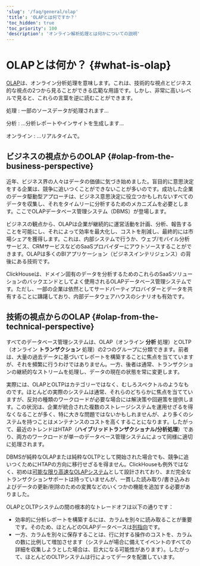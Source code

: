 ```yaml
---
'slug': '/faq/general/olap'
'title': 'OLAPとは何ですか？'
'toc_hidden': true
'toc_priority': 100
'description': 'オンライン解析処理とは何かについての説明'
---
```





# OLAPとは何か？ {#what-is-olap}

[OLAP](https://en.wikipedia.org/wiki/Online_analytical_processing)は、オンライン分析処理を意味します。これは、技術的な視点とビジネス的な視点の2つから見ることができる広範な用語です。しかし、非常に高いレベルで見ると、これらの言葉を逆に読むことができます。

処理
:   一部のソースデータが処理されます...

分析
:   ...分析レポートやインサイトを生成します...

オンライン
:   ...リアルタイムで。

## ビジネスの視点からのOLAP {#olap-from-the-business-perspective}

近年、ビジネス界の人々はデータの価値に気づき始めました。盲目的に意思決定をする企業は、競争に追いつくことができないことが多いのです。成功した企業のデータ駆動型アプローチは、ビジネス意思決定に役立つかもしれないすべてのデータを収集し、それをタイムリーに分析するためのメカニズムを必要とします。ここでOLAPデータベース管理システム（DBMS）が登場します。

ビジネスの観点から、OLAPは企業が継続的に運営活動を計画、分析、報告することを可能にし、それによって効率を最大化し、コストを削減し、最終的には市場シェアを獲得します。これは、内部システムで行うか、ウェブ/モバイル分析サービス、CRMサービスなどのSaaSプロバイダーにアウトソースすることができます。OLAPは多くのBIアプリケーション（ビジネスインテリジェンス）の背後にある技術です。

ClickHouseは、ドメイン固有のデータを分析するためのこれらのSaaSソリューションのバックエンドとしてよく使用されるOLAPデータベース管理システムです。ただし、一部の企業は依然としてサードパーティプロバイダーとデータを共有することに躊躇しており、内部データウェアハウスのシナリオも有効です。

## 技術の視点からのOLAP {#olap-from-the-technical-perspective}

すべてのデータベース管理システムは、OLAP（オンライン **分析** 処理）とOLTP（オンライン **トランザクション** 処理）の2つのグループに分類できます。前者は、大量の過去データに基づいてレポートを構築することに焦点を当てていますが、それを頻繁に行うわけではありません。一方、後者は通常、トランザクションの継続的なストリームを処理し、データの現在の状態を常に変更します。

実際には、OLAPとOLTPはカテゴリーではなく、むしろスペクトルのようなものです。ほとんどの実際のシステムは通常、それらのどちらかに焦点を当てていますが、反対の種類のワークロードが必要な場合には解決策や回避策を提供します。この状況は、企業が統合された複数のストレージシステムを運用せざるを得なくなることが多く、特に大きな問題ではないかもしれませんが、より多くのシステムを持つことはメンテナンスのコストを高くすることになります。したがって、最近のトレンドはHTAP（**ハイブリッドトランザクショナル/分析処理**）であり、両方のワークロードが単一のデータベース管理システムによって同様に適切に処理されます。

DBMSが純粋なOLAPまたは純粋なOLTPとして開始された場合でも、競争に追いつくためにHTAPの方向に移行せざるを得ません。ClickHouseも例外ではなく、初めは[可能な限り高速なOLAPシステム](../../concepts/why-clickhouse-is-so-fast.md)として設計されており、まだ完全なトランザクションサポートは持っていませんが、一貫した読み取り/書き込みおよびデータの更新/削除のための変異などのいくつかの機能を追加する必要がありました。

OLAPとOLTPシステムの間の根本的なトレードオフは以下の通りです：

- 効率的に分析レポートを構築するには、カラムを別々に読み取ることが重要です。そのため、ほとんどのOLAPデータベースは[列指向](../../faq/general/columnar-database.md)です。
- 一方、カラムを別々に保存することは、行に対する操作のコストを、カラムの数に比例して増加させます（システムが場合に備えてイベントのすべての詳細を収集しようとした場合は、巨大になる可能性があります）。したがって、ほとんどのOLTPシステムは行によってデータを配置しています。
